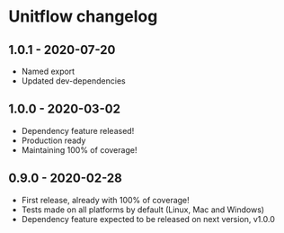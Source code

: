 # Unitflow changelog

## 1.0.1 - 2020-07-20

* Named export
* Updated dev-dependencies

## 1.0.0 - 2020-03-02

* Dependency feature released!
* Production ready
* Maintaining 100% of coverage!

## 0.9.0 - 2020-02-28

* First release, already with 100% of coverage!
* Tests made on all platforms by default (Linux, Mac and Windows)
* Dependency feature expected to be released on next version, v1.0.0